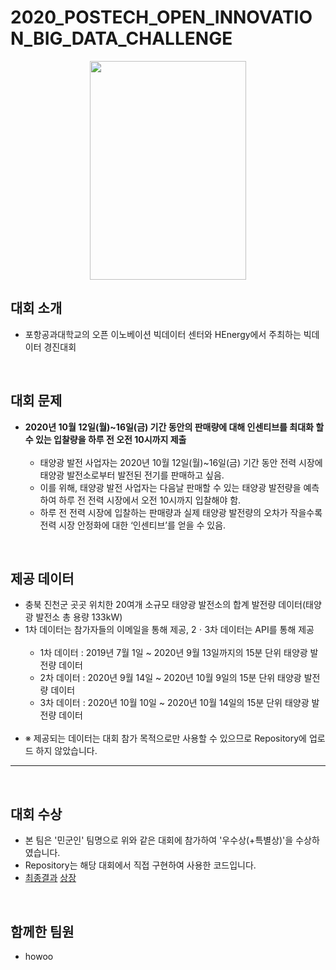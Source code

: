 # 2020_POSTECH_OPEN_INNOVATION_BIG_DATA_CHALLENGE

<p align="center">
  <img src="https://user-images.githubusercontent.com/74342121/124064210-48a61100-da6f-11eb-834a-1f6e996bca0b.jpg" width="250" height="350">
</p>

## 대회 소개
- 포항공과대학교의 오픈 이노베이션 빅데이터 센터와 HEnergy에서 주최하는 빅데이터 경진대회

<br/>

## 대회 문제
- __2020년 10월 12일(월)~16일(금) 기간 동안의 판매량에 대해 인센티브를 최대화 할 수 있는 입찰량을 하루 전 오전 10시까지 제출__<br/><br/>
  - 태양광 발전 사업자는 2020년 10월 12일(월)~16일(금) 기간 동안 전력 시장에 태양광 발전소로부터 발전된 전기를 판매하고 싶음.<br/>
  - 이를 위해, 태양광 발전 사업자는 다음날 판매할 수 있는 태양광 발전량을 예측하여 하루 전 전력 시장에서 오전 10시까지 입찰해야 함.<br/>
  - 하루 전 전력 시장에 입찰하는 판매량과 실제 태양광 발전량의 오차가 작을수록 전력 시장 안정화에 대한 ‘인센티브’를 얻을 수 있음.<br/>

<br/>

## 제공 데이터
- 충북 진천군 곳곳 위치한 20여개 소규모 태양광 발전소의 합계 발전량 데이터(태양광 발전소 총 용량 133kW)<br/>
- 1차 데이터는 참가자들의 이메일을 통해 제공, 2ㆍ3차 데이터는 API를 통해 제공<br/><br/>
  - 1차 데이터 : 2019년 7월 1일 ~ 2020년 9월 13일까지의 15분 단위 태양광 발전량 데이터<br/>
  - 2차 데이터 : 2020년 9월 14일 ~ 2020년 10월 9일의 15분 단위 태양광 발전량 데이터<br/>
  - 3차 데이터 : 2020년 10월 10일 ~ 2020년 10월 14일의 15분 단위 태양광 발전량 데이터<br/><br/>
- ※ 제공되는 데이터는 대회 참가 목적으로만 사용할 수 있으므로 Repository에 업로드 하지 않았습니다.<br/>

<hr/><br/>

## 대회 수상
- 본 팀은 '민군인' 팀명으로 위와 같은 대회에 참가하여 '우수상(+특별상)'을 수상하였습니다.
- Repository는 해당 대회에서 직접 구현하여 사용한 코드입니다.
- [최종결과](https://user-images.githubusercontent.com/74342121/124072384-ab050e80-da7b-11eb-95e3-5d715328974c.PNG)  [상장](https://github.com/Min-su-Jeong/2020_POSTECH_OPEN_INNOVATION_BIG_DATA_CHALLENGE/files/6745735/default.pdf)
<br/>

## 함께한 팀원
- howoo


